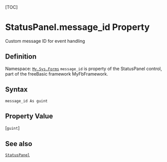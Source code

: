 [TOC]
# StatusPanel.message_id Property
Custom message ID for event handling
## Definition
Namespace: [`My.Sys.Forms`](My.Sys.Forms.md)
`message_id` is property of the StatusPanel control, part of the freeBasic framework MyFbFramework.
## Syntax
```freeBasic
message_id As guint
```
## Property Value
[`guint`]
## See also
[`StatusPanel`](StatusPanel.md)

